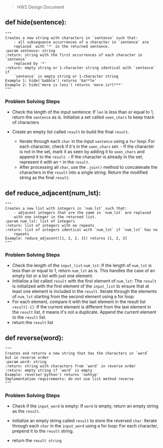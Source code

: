 > HW2 Design Document

## def hide(sentence):
    """
    Creates a new string with characters in `sentence` such that:
        - all subsequence occurrences of a character in `sentence` are
        replaced  with '*' in the returned sentence.
    :param sentence: string
    :return: string with the first occurrences of each character in `sentence`
        replaced by '*'
    :return: empty string or 1-character string identical with `sentence` if
        `sentence` is empty string or 1-character string
    Example 1: hide('babble') returns 'ba**le'
    Example 2: hide('more is less') returns 'more is*l***'
    """
### Problem Solving Steps
- Check the length of the input sentence:
    If `len` is less than or equal to 1, return the `sentence` as is.
    Initialize a set called `seen_chars` to keep track of characters 

- Create an empty list called `result` to build the final `result`.

  - Iterate through each `char` in the input `sentence` using a `for` loop:
        For each character, check if it's in the `seen_chars` set:
            - If the character is not in the set, mark it as seen by adding it to `seen_chars` 
            and append it to the `result`.
            - If the character is already in the set, represent it with an `*` in the `result`.
  - After processing all `char`, use the `.join()` method to concatenate 
  the characters in the `result` into a single string.
Return the modified string as the final `result`.

## def reduce_adjacent(num_lst):
    """
    Creates a new list with integers in `num_lst` such that:
        - adjacent integers that are the same in `num_lst` are replaced
        with one integer in the returned list.
    :param num_lst: list of integers
    :return: list of integers with no repeats
    :return: list of integers identical with `num_lst` if `num_lst` has no
        repeats
    Example: reduce_adjacent([1, 2, 2, 3]) returns [1, 2, 3]
    """
### Problem Solving Steps
- Check the length of the `input_list` `num_lst`:
    If the length of `num_lst` is less than or equal to 1, return `num_lst` as is.
    This handles the case of an empty list or a list with just one element.
- Initialize a list called `result` with the first element of `num_lst`:
  The `result` is initialized with the first element of the `input_list` to ensure 
  that at least one element is included in the `result`.
  Iterate through the elements of `num_lst` starting from the second element using a for loop:
- For each element, compare it with the last element in the result list `result[-1]`:
  If the current element is different from the last element in the `result` list, it means it's not a duplicate.
  Append the current element to the `result` list.
- return the `result` list

## def reverse(word):
    """
    Creates and returns a new string that has the characters in `word`
    but in reverse order
    :param word: string
    :return: string with characters from `word` in reverse order
    :return: empty string if `word` is empty
    Example: reverse('python') returns 'nohtyp'
    Implementation requirements: do not use list method reverse
    """
### Problem Solving Steps
- Check if the `input_word` is empty:
    If `word` is empty, return an empty string as the `result`.

- Initialize an empty string called `result` to store the reversed `char`.
    Iterate through each `char` in the `input_word` using a for loop:
        For each character, prepend it to the `result` string.
- return the `result string`